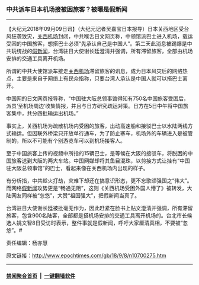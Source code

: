 ### 中共派车日本机场接被困旅客？被曝是假新闻
------------------------

<p>【大纪元2018年09月09日讯】（大纪元记者吴嘉宝日本报导）日本关西地区受台风狂袭致灾，<a href="http://www.epochtimes.com/gb/tag/%E5%85%B3%E8%A5%BF%E6%9C%BA%E5%9C%BA.html">关西机场</a>封闭，中共喉舌日文网页称，中领馆派巴士进入机场，载运受困的中国旅客，想搭巴士必须“先承认自己是中国人”。第二天此消息被踢爆是中共玩统战的<a href="http://www.epochtimes.com/gb/tag/%E5%81%87%E6%96%B0%E9%97%BB.html">假新闻</a>，台湾驻日大使谢长廷澄清并强调，所有滞留旅客，全部由机场安排的交通工具离开机场。</p>
<p>所谓的中共大使馆派车接走<a href="http://www.epochtimes.com/gb/tag/%E5%85%B3%E8%A5%BF%E6%9C%BA%E5%9C%BA.html">关西机场</a>滞留旅客的讯息，成为日本风灾后的网络热点，主要是来自于网络上有民众指称，只要台湾人承认是中国人就可以搭巴士离开。</p>
<p>中国网的日文网页报导称，“中国驻大阪总领事馆得知有750名中国旅客受困后，派员‘至机场周边’收集情报，并且与日方研究疏运对策。日方在5日中午将中国旅客集中，共分四批输运出机场。”</p>
<p>事实上，关西机场为疏散机场内受困的旅客，出动高速船和接驳巴士以水陆两线方式输运。但因联外桥梁只开放单行通车，为了防止塞车，机场外的车辆进入是被管制的，所以不可能有个别游览车可以到机场接客人。</p>
<p>至于中国旅客上传的视频中所指的15辆巴士，是等候在大阪的接驳车，将脱困的中国旅客送到大阪的两大车站。中国网媒却将其鱼目混珠，以剪接方式让挂有“中国驻大阪总领事馆”的巴士，看起来像在关西机场内出现的样子。</p>
<p>有分析指，中共趁火打劫，灾难下却还在搞意识形态，更不忘歌颂强国之“伟大”。而网络<a href="http://www.epochtimes.com/gb/tag/%E5%81%87%E6%96%B0%E9%97%BB.html">假新闻</a>攻势更是“畅通无阻”，这则《关西机场受困外国人懵了》被转发，大陆网友同样被“忽悠”，大赞“祖国强大”，把假新闻当真了。</p>
<p>台湾驻日大使谢长廷被批毫无作为，因此赶紧在脸书上贴文澄清并强调，所有滞留旅客，包含900名陆客，全部都是搭机场安排的交通工具离开机场的。台北市长候选人姚文智8日受访时表示，整件事就是假新闻，呼吁大家厘清真相，不要被“忽悠”。#</p>
<p>责任编辑：杨亦慧</p>

原文链接：http://www.epochtimes.com/gb/18/9/8/n10700275.htm


------------------------
#### [禁闻聚合首页](https://github.com/gfw-breaker/banned-news/blob/master/README.md) &nbsp;|&nbsp;  [一键翻墙软件](https://github.com/gfw-breaker/nogfw/blob/master/README.md)